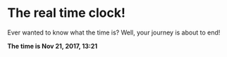 # The real time clock!

Ever wanted to know what the time is? Well, your journey is about to end!

**The time is Nov 21, 2017, 13:21**